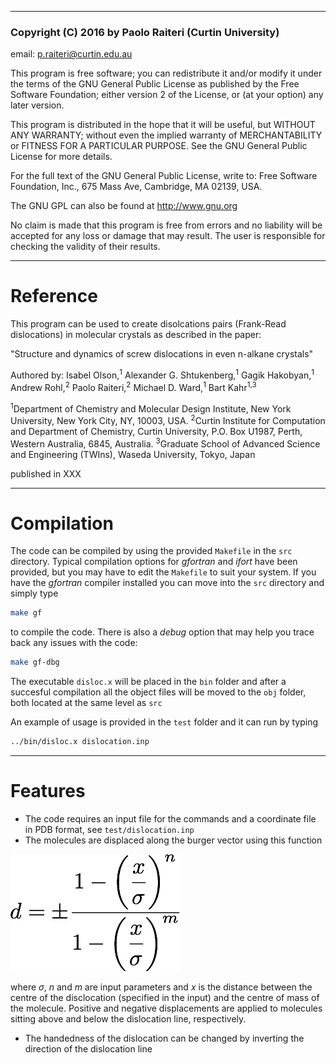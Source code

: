 ----------------------------------------------------------------------
### Copyright (C) 2016 by Paolo Raiteri (Curtin University)

email: p.raiteri@curtin.edu.au                                        
                                                               
This program is free software; you can redistribute it and/or  modify it under the terms of the GNU General Public License as published by the Free Software Foundation; either version 2 of the License, or (at your option) any later version.         
                                                               
This program is distributed in the hope that it will be useful, but WITHOUT ANY WARRANTY; without even the implied warranty of MERCHANTABILITY or FITNESS FOR A PARTICULAR PURPOSE. See the GNU General Public License for more details.                   
                                                               
For the full text of the GNU General Public License, write to: Free Software Foundation, Inc., 675 Mass Ave, Cambridge, MA 02139, USA.              
                                                               
The GNU GPL can also be found at http://www.gnu.org 
                                                               
No claim is made that this program is free from errors and no liability will be accepted for any loss or damage that may result. The user is responsible for checking the validity of their results. 

----------------------------------------------------------------------

# Reference

This program can be used to create disolcations pairs (Frank-Read dislocations) in molecular crystals as described in the paper:

"Structure and dynamics of screw dislocations in even n-alkane crystals"

Authored by:
Isabel Olson,<sup>1</sup> Alexander G. Shtukenberg,<sup>1</sup> Gagik Hakobyan,<sup>1</sup> Andrew Rohl,<sup>2</sup> Paolo Raiteri,<sup>2</sup> Michael D. Ward,<sup>1</sup> Bart Kahr<sup>1,3</sup>

<sup>1</sup>Department of Chemistry and Molecular Design Institute, New York University, New York City, NY, 10003, USA.
<sup>2</sup>Curtin Institute for Computation and Department of Chemistry, Curtin University, P.O. Box U1987, Perth, Western Australia, 6845, Australia. 
<sup>3</sup>Graduate School of Advanced Science and Engineering (TWIns), Waseda University, Tokyo, Japan

published in XXX

----------------------------------------------------------------------

# Compilation

The code can be compiled by using the provided `Makefile` in the `src` directory.
Typical compilation options for *gfortran* and *ifort* have been provided, but you may have to edit the `Makefile` to suit your system.
If you have the *gfortran* compiler installed you can move into the `src` directory and simply type
```bash
make gf
```

to compile the code.
There is also a *debug* option that may help you trace back any issues with the code:
```bash
make gf-dbg
```

The executable `disloc.x` will be placed in the `bin` folder and after a succesful compilation all the object files will be moved to the `obj` folder, both located at the same level as `src`

An example of usage is provided in the `test` folder and it can run by typing
```bash
../bin/disloc.x dislocation.inp
```


----------------------------------------------------------------------

# Features


* The code requires an input file for the commands and a coordinate file in PDB format, see `test/dislocation.inp`
* The molecules are displaced along the burger vector using this function
 
![image](doc/eq1.png)

where $\sigma$, $n$ and $m$ are input parameters and $x$ is the distance between the centre of the disclocation (specified in the input) and the centre of mass of the molecule. Positive and negative displacements are applied to molecules sitting above and below the dislocation line, respectively.
* The handedness of the dislocation can be changed by inverting the direction of the dislocation line
